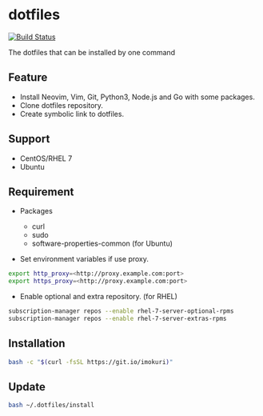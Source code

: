 # dotfiles

[![Build Status](https://travis-ci.org/IMOKURI/dotfiles.svg?branch=master)](https://travis-ci.org/IMOKURI/dotfiles)

The dotfiles that can be installed by one command

## Feature

- Install Neovim, Vim, Git, Python3, Node.js and Go with some packages.
- Clone dotfiles repository.
- Create symbolic link to dotfiles.

## Support

- CentOS/RHEL 7
- Ubuntu

## Requirement

- Packages
  - curl
  - sudo
  - software-properties-common (for Ubuntu)

- Set environment variables if use proxy.

```bash
export http_proxy=<http://proxy.example.com:port>
export https_proxy=<http://proxy.example.com:port>
```

- Enable optional and extra repository. (for RHEL)

```bash
subscription-manager repos --enable rhel-7-server-optional-rpms
subscription-manager repos --enable rhel-7-server-extras-rpms
```

## Installation

```bash
bash -c "$(curl -fsSL https://git.io/imokuri)"
```

## Update

```bash
bash ~/.dotfiles/install
```
